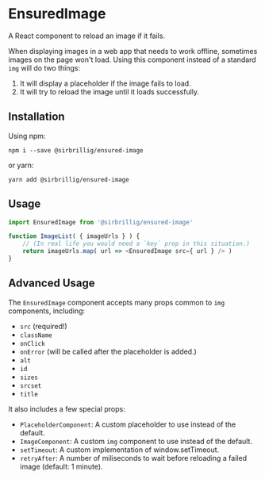 # EnsuredImage

A React component to reload an image if it fails.

When displaying images in a web app that needs to work offline, sometimes images on the page won't load. Using this component instead of a standard `img` will do two things:

1. It will display a placeholder if the image fails to load.
2. It will try to reload the image until it loads successfully.

## Installation

Using npm:

```
npm i --save @sirbrillig/ensured-image
```

or yarn:


```
yarn add @sirbrillig/ensured-image
```

## Usage

```js
import EnsuredImage from '@sirbrillig/ensured-image'

function ImageList( { imageUrls } ) {
	// (In real life you would need a `key` prop in this situation.)
	return imageUrls.map( url => <EnsuredImage src={ url } /> )
}
```

## Advanced Usage

The `EnsuredImage` component accepts many props common to `img` components, including:

- `src` (required!)
- `className`
- `onClick`
- `onError` (will be called after the placeholder is added.)
- `alt`
- `id`
- `sizes`
- `srcset`
- `title`

It also includes a few special props:

- `PlaceholderComponent`: A custom placeholder to use instead of the default.
- `ImageComponent`: A custom `img` component to use instead of the default.
- `setTimeout`: A custom implementation of window.setTimeout.
- `retryAfter`: A number of miliseconds to wait before reloading a failed image (default: 1 minute).

